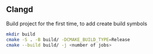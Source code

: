 
## Clangd

Build project for the first time, to add create build symbols

```sh
mkdir build
cmake -S . -B build/ -DCMAKE_BUILD_TYPE=Release
cmake --build build/ -j <number of jobs>
```

